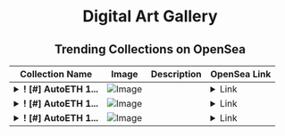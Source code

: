 <div align="center">

# Digital Art Gallery

## Trending Collections on OpenSea

| Collection Name                       | Image                                                                                     | Description                       | OpenSea Link                                                                                          |
|---------------------------------------|-------------------------------------------------------------------------------------------|-----------------------------------|--------------------------------------------------------------------------------------------------------|
| **<details><summary>! [#] AutoETH 1...</summary>! [#] AutoETH 1065</details>** | ![Image](https://i.seadn.io/s/raw/files/634c06daa21a6828784c857659d2896b.png?w=500&auto=format?w=200&auto=format) |  | <details><summary>Link</summary>[! [#] AutoETH 1065](https://opensea.io/collection/autoeth-1065)</details> |
| **<details><summary>! [#] AutoETH 1...</summary>! [#] AutoETH 1064</details>** | ![Image](https://i.seadn.io/s/raw/files/cc554febe6bf16e318be1392ec1e3175.png?w=500&auto=format?w=200&auto=format) |  | <details><summary>Link</summary>[! [#] AutoETH 1064](https://opensea.io/collection/autoeth-1064)</details> |
| **<details><summary>! [#] AutoETH 1...</summary>! [#] AutoETH 1063</details>** | ![Image](https://i.seadn.io/s/raw/files/9a66bbb4ec3b46200f37eb893aaacfea.png?w=500&auto=format?w=200&auto=format) |  | <details><summary>Link</summary>[! [#] AutoETH 1063](https://opensea.io/collection/autoeth-1063)</details> |

</div>